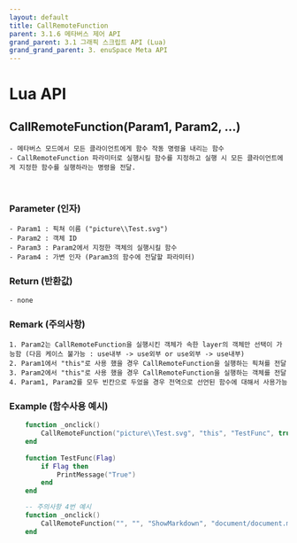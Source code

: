 ```yaml
---
layout: default
title: CallRemoteFunction
parent: 3.1.6 메타버스 제어 API
grand_parent: 3.1 그래픽 스크립트 API (Lua)
grand_grand_parent: 3. enuSpace Meta API
---
```


# Lua API 

## CallRemoteFunction(Param1, Param2, ...)

    - 메타버스 모드에서 모든 클라이언트에게 함수 작동 명령을 내리는 함수
	- CallRemoteFunction 파라미터로 실행시킬 함수를 지정하고 실행 시 모든 클라이언트에게 지정한 함수를 실행하라는 명령을 전달.

<br>

### Parameter (인자)

    - Param1 : 픽쳐 이름 ("picture\\Test.svg")
    - Param2 : 객체 ID
    - Param3 : Param2에서 지정한 객체의 실행시킬 함수
	- Param4 : 가변 인자 (Param3의 함수에 전달할 파라미터)

### Return (반환값)

	- none

### Remark (주의사항)

	1. Param2는 CallRemoteFunction을 실행시킨 객체가 속한 layer의 객체만 선택이 가능함 (다음 케이스 불가능 : use내부 -> use외부 or use외부 -> use내부)
    2. Param1에서 "this"로 사용 했을 경우 CallRemoteFunction을 실행하는 픽쳐를 전달 
	3. Param2에서 "this"로 사용 했을 경우 CallRemoteFunction을 실행하는 객체를 전달
	4. Param1, Param2를 모두 빈칸으로 두었을 경우 전역으로 선언된 함수에 대해서 사용가능

### Example (함수사용 예시)

```lua
	function _onclick()
		CallRemoteFunction("picture\\Test.svg", "this", "TestFunc", true)
	end
    
	function TestFunc(Flag)
		if Flag then
			PrintMessage("True")
		end
	end

	-- 주의사항 4번 예시
	function _onclick()
		CallRemoteFunction("", "", "ShowMarkdown", "document/document.md")
	end

```
